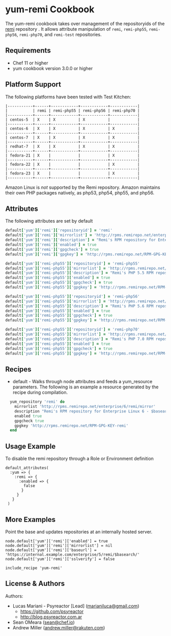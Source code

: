 yum-remi Cookbook
=================

The yum-remi cookbook takes over management of the repositoryids of
the [remi](http://rpms.remirepo.net/) repository . It allows
attribute manipulation of `remi`, `remi-php55`, `remi-php56`,
`remi-php70`, and `remi-test` repositories.

Requirements
------------
* Chef 11 or higher
* yum cookbook version 3.0.0 or higher

Platform Support
----------------
The following platforms have been tested with Test Kitchen:

```
|-----------+------+------------+------------+------------|
|           | remi | remi-php55 | remi-php56 | remi-php70 |
|-----------+------+------------+------------+------------|
| centos-5  | X    | X          | X          |            |
|-----------+------+------------+------------+------------|
| centos-6  | X    | X          | X          | X          |
|-----------+------+------------+------------+------------|
| centos-7  | X    | X          | X          | X          |
|-----------+------+------------+------------+------------|
| redhat-7  | X    | X          | X          | X          |
|-----------+------+------------+------------+------------|
| fedora-21 | X    |            |            | X          |
|-----------+------+------------+------------+------------|
| fedora-22 | X    |            |            | X          |
|-----------+------+------------+------------+------------|
| fedora-23 | X    |            |            | X          |
|-----------+------+------------+------------+------------|
```

Amazon Linux is *not* supported by the Remi repository. Amazon
maintains their own PHP packages natively, as php53, php54, php55, and
php56.

Attributes
----------
The following attributes are set by default

``` ruby
default['yum']['remi']['repositoryid'] = 'remi'
default['yum']['remi']['mirrorlist'] = 'http://rpms.remirepo.net/enterprise/6/remi/mirror'
default['yum']['remi']['description'] = "Remi's RPM repository for Enterprise Linux 6 - $basearch"
default['yum']['remi']['enabled'] = true
default['yum']['remi']['gpgcheck'] = true
default['yum']['remi']['gpgkey'] = 'http://rpms.remirepo.net/RPM-GPG-KEY-remi'
```

``` ruby
default['yum']['remi-php55']['repositoryid'] = 'remi-php55'
default['yum']['remi-php55']['mirrorlist'] = 'http://rpms.remirepo.net/enterprise/6/php55/mirror'
default['yum']['remi-php55']['description'] = "Remi's PHP 5.5 RPM repository for Enterprise Linux 6 - $basearch"
default['yum']['remi-php55']['enabled'] = true
default['yum']['remi-php55']['gpgcheck'] = true
default['yum']['remi-php55']['gpgkey'] = 'http://rpms.remirepo.net/RPM-GPG-KEY-remi'
```

``` ruby
default['yum']['remi-php55']['repositoryid'] = 'remi-php56'
default['yum']['remi-php55']['mirrorlist'] = 'http://rpms.remirepo.net/enterprise/6/php56/mirror'
default['yum']['remi-php55']['description'] = "Remi's PHP 5.6 RPM repository for Enterprise Linux 6 - $basearch"
default['yum']['remi-php55']['enabled'] = true
default['yum']['remi-php55']['gpgcheck'] = true
default['yum']['remi-php55']['gpgkey'] = 'http://rpms.remirepo.net/RPM-GPG-KEY-remi'
```

``` ruby
default['yum']['remi-php55']['repositoryid'] = 'remi-php70'
default['yum']['remi-php55']['mirrorlist'] = 'http://rpms.remirepo.net/enterprise/6/php70/mirror'
default['yum']['remi-php55']['description'] = "Remi's PHP 7.0 RPM repository for Enterprise Linux 6 - $basearch"
default['yum']['remi-php55']['enabled'] = true
default['yum']['remi-php55']['gpgcheck'] = true
default['yum']['remi-php55']['gpgkey'] = 'http://rpms.remirepo.net/RPM-GPG-KEY-remi'
```

Recipes
-------
* default - Walks through node attributes and feeds a yum_resource
  parameters. The following is an example a resource generated by the
  recipe during compilation.

```ruby
  yum_repository 'remi' do
    mirrorlist 'http://rpms.remirepo.net/enterprise/6/remi/mirror'
    description "Remi's RPM repository for Enterprise Linux 6 - $basearch"
    enabled true
    gpgcheck true
    gpgkey 'http://rpms.remirepo.net/RPM-GPG-KEY-remi'
  end
```

Usage Example
-------------
To disable the remi repository through a Role or Environment definition

```
default_attributes(
  :yum => {
    :remi => {
      :enabled => {
        false
       }
     }
   }
 )
```

More Examples
-------------
Point the base and updates repositories at an internally hosted server.

```
node.default['yum']['remi']['enabled'] = true
node.default['yum']['remi']['mirrorlist'] = nil
node.default['yum']['remi']['baseurl'] = 'https://internal.example.com/enterprise/5/remi/$basearch/'
node.default['yum']['remi']['sslverify'] = false

include_recipe 'yum-remi'
```

License & Authors
-----------------
Authors:
- Lucas Mariani - Psyreactor [Lead] (<marianiluca@gmail.com>)
    - https://github.com/psyreactor
    - http://blog.psyreactor.com.ar
- Sean OMeara (<sean@chef.io>)
- Andrew Miller (<andrew.miller@rakuten.com>)
